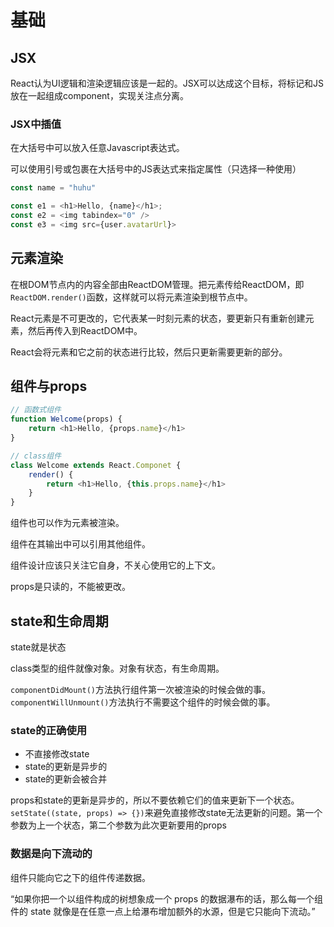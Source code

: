 # 基础

## JSX

React认为UI逻辑和渲染逻辑应该是一起的。JSX可以达成这个目标，将标记和JS放在一起组成component，实现关注点分离。

### JSX中插值

在大括号中可以放入任意Javascript表达式。

可以使用引号或包裹在大括号中的JS表达式来指定属性（只选择一种使用）

```javascript
const name = "huhu"

const e1 = <h1>Hello, {name}</h1>;
const e2 = <img tabindex="0" />
const e3 = <img src={user.avatarUrl}>
```

## 元素渲染

在根DOM节点内的内容全部由ReactDOM管理。把元素传给ReactDOM，即`ReactDOM.render()`函数，这样就可以将元素渲染到根节点中。

React元素是不可更改的，它代表某一时刻元素的状态，要更新只有重新创建元素，然后再传入到ReactDOM中。

React会将元素和它之前的状态进行比较，然后只更新需要更新的部分。

## 组件与props

```javascript
// 函数式组件
function Welcome(props) {
    return <h1>Hello, {props.name}</h1>
}

// class组件
class Welcome extends React.Componet {
    render() {
        return <h1>Hello, {this.props.name}</h1>
    }
}

```

组件也可以作为元素被渲染。

组件在其输出中可以引用其他组件。

组件设计应该只关注它自身，不关心使用它的上下文。

props是只读的，不能被更改。

## state和生命周期

state就是状态

class类型的组件就像对象。对象有状态，有生命周期。

`componentDidMount()`方法执行组件第一次被渲染的时候会做的事。`componentWillUnmount()`方法执行不需要这个组件的时候会做的事。

### state的正确使用

- 不直接修改state
- state的更新是异步的
- state的更新会被合并

props和state的更新是异步的，所以不要依赖它们的值来更新下一个状态。`setState((state, props) => {})`来避免直接修改state无法更新的问题。第一个参数为上一个状态，第二个参数为此次更新要用的props

### 数据是向下流动的

组件只能向它之下的组件传递数据。

“如果你把一个以组件构成的树想象成一个 props 的数据瀑布的话，那么每一个组件的 state 就像是在任意一点上给瀑布增加额外的水源，但是它只能向下流动。”
